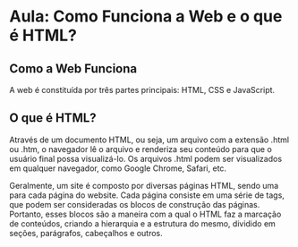 

# Aula: Como Funciona a Web e o que é HTML?

## Como a Web Funciona

A web é constituída por três partes principais: HTML, CSS e JavaScript.

## O que é HTML?

Através de um documento HTML, ou seja, um arquivo com a extensão .html ou .htm, o navegador lê o arquivo e renderiza seu conteúdo para que o usuário final possa visualizá-lo. Os arquivos .html podem ser visualizados em qualquer navegador, como Google Chrome, Safari, etc.

Geralmente, um site é composto por diversas páginas HTML, sendo uma para cada página do website. Cada página consiste em uma série de tags, que podem ser consideradas os blocos de construção das páginas. Portanto, esses blocos são a maneira com a qual o HTML faz a marcação de conteúdos, criando a hierarquia e a estrutura do mesmo, dividido em seções, parágrafos, cabeçalhos e outros.
